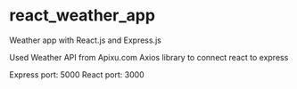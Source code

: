 # react_weather_app

Weather app with React.js and Express.js

Used Weather API from Apixu.com
Axios library to connect react to express

Express port: 5000
React port: 3000
